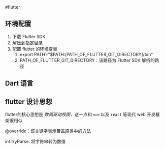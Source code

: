 #flutter

## 环境配置

1. 下载 Flutter SDK
2. 解压到指定目录
3. 配置 flutter 的环境变量
	1. export PATH="$PATH:[PATH_OF_FLUTTER_GIT_DIRECTORY]/bin"
	2. PATH_OF_FLUTTER_GIT_DIRECTORY：该路径为 Flutter SDK 解析的路径

## Dart 语言

## flutter 设计思想

flutter的核心思想是 *数据驱动视图*，这一点和 `vue` 以及 `react` 等现代 web 开发框架很相似

@override：该关键字表示覆盖原类中的方法

int.tryParse: 将字符串转为数值
